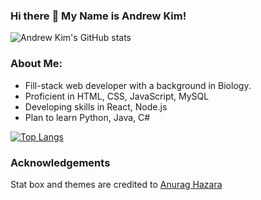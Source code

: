 ### Hi there :wave: My Name is Andrew Kim!

![Andrew Kim's GitHub stats](https://github-readme-stats.vercel.app/api?username=andrewyk99&theme=dark&show_icons=true)

### About Me:
- Fill-stack web developer with a background in Biology.
- Proficient in HTML, CSS, JavaScript, MySQL
- Developing skills in React, Node.js
- Plan to learn Python, Java, C#

[![Top Langs](https://github-readme-stats.vercel.app/api/top-langs/?username=andrewyk99&hide=handlebars&theme=dark)](https://github.com/andrewyk99/github-readme-stats)

### Acknowledgements
Stat box and themes are credited to [Anurag Hazara](https://github.com/anuraghazra)
